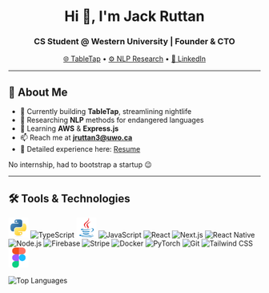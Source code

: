 <h1 align="center">Hi 👋, I'm Jack Ruttan</h1>
<h3 align="center">CS Student @ Western University | Founder & CTO</h3>

<p align="center">
  <a href="https://admin.tabletap.ca">🌐 TableTap</a> • 
  <a href="https://github.com/jruttan1/vits">⚙️ NLP Research</a> • 
  <a href="https://www.linkedin.com/in/jack-ruttan-495866232">🔗 LinkedIn</a>
</p>

---

## 🚀 About Me

- 🔭 Currently building **TableTap**, streamlining nightlife
- 🌱 Researching **NLP** methods for endangered languages
- 💬 Learning **AWS** & **Express.js**
- 📫 Reach me at **jruttan3@uwo.ca**
- 📄 Detailed experience here: [Resume](https://www.linkedin.com/in/john-ruttan-495866232/overlay/1745316528086/single-media-viewer/?profileId=ACoAADol0TEBnN_3FGeZ3mfnnxi_74ODDMrZuOM)

No internship, had to bootstrap a startup 😉

---

## 🛠️ Tools & Technologies

<p align="left">
  <img src="https://raw.githubusercontent.com/devicons/devicon/master/icons/python/python-original.svg" alt="Python" width="40" height="40" />
<img src="https://cdn.simpleicons.org/typescript/3178C6" alt="TypeScript" width="40" height="40" />
<img src="https://raw.githubusercontent.com/devicons/devicon/master/icons/java/java-original.svg" alt="Java" width="40" height="40" />
<img src="https://cdn.simpleicons.org/javascript/F7DF1E" alt="JavaScript" width="40" height="40" />
<img src="https://cdn.simpleicons.org/react/61DAFB" alt="React" width="40" height="40" />
<img src="https://cdn.simpleicons.org/next.js/000000" alt="Next.js" width="40" height="40" />
<img src="https://cdn.simpleicons.org/reactrouter/CB3837" alt="React Native" width="40" height="40" />
<img src="https://cdn.simpleicons.org/node.js/339933" alt="Node.js" width="40" height="40" />
<img src="https://cdn.simpleicons.org/firebase/FFCA28" alt="Firebase" width="40" height="40" />
<img src="https://cdn.simpleicons.org/stripe/008CDD" alt="Stripe" width="40" height="40" />
<img src="https://cdn.simpleicons.org/docker/2496ED" alt="Docker" width="40" height="40" />
<img src="https://cdn.simpleicons.org/pytorch/EE4C2C" alt="PyTorch" width="40" height="40" />
<img src="https://cdn.simpleicons.org/git/F05032" alt="Git" width="40" height="40" />
<img src="https://cdn.simpleicons.org/tailwindcss/06B6D4" alt="Tailwind CSS" width="40" height="40" />
<img src="https://raw.githubusercontent.com/devicons/devicon/master/icons/figma/figma-original.svg" alt="Figma" width="40" height="40" />
</p>
<p>
  <img src="https://github-readme-stats.vercel.app/api/top-langs/?username=jruttan1&layout=compact&theme=radical" alt="Top Languages" />
</p>
